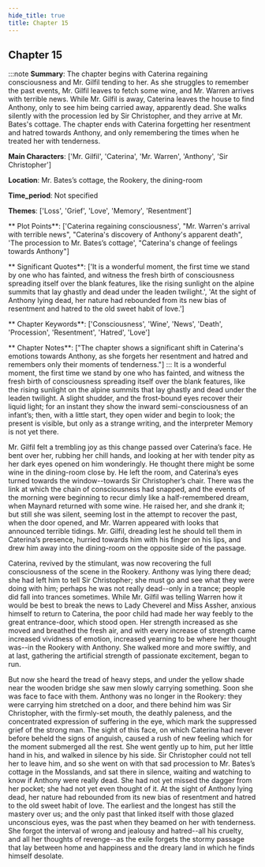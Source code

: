 ```yaml
---
hide_title: true
title: Chapter 15
---
```

## Chapter 15
:::note
**Summary**:
The chapter begins with Caterina regaining consciousness and Mr. Gilfil tending to her. As she struggles to remember the past events, Mr. Gilfil leaves to fetch some wine, and Mr. Warren arrives with terrible news. While Mr. Gilfil is away, Caterina leaves the house to find Anthony, only to see him being carried away, apparently dead. She walks silently with the procession led by Sir Christopher, and they arrive at Mr. Bates's cottage. The chapter ends with Caterina forgetting her resentment and hatred towards Anthony, and only remembering the times when he treated her with tenderness.

**Main Characters**:
['Mr. Gilfil', 'Caterina', 'Mr. Warren', 'Anthony', 'Sir Christopher']

**Location**:
Mr. Bates’s cottage, the Rookery, the dining-room

**Time_period**:
Not specified

**Themes**:
['Loss', 'Grief', 'Love', 'Memory', 'Resentment']

** Plot Points**:
['Caterina regaining consciousness', "Mr. Warren's arrival with terrible news", "Caterina's discovery of Anthony's apparent death", 'The procession to Mr. Bates’s cottage', "Caterina's change of feelings towards Anthony"]

** Significant Quotes**:
['It is a wonderful moment, the first time we stand by one who has fainted, and witness the fresh birth of consciousness spreading itself over the blank features, like the rising sunlight on the alpine summits that lay ghastly and dead under the leaden twilight.', 'At the sight of Anthony lying dead, her nature had rebounded from its new bias of resentment and hatred to the old sweet habit of love.']

** Chapter Keywords**:
['Consciousness', 'Wine', 'News', 'Death', 'Procession', 'Resentment', 'Hatred', 'Love']

** Chapter Notes**:
["The chapter shows a significant shift in Caterina's emotions towards Anthony, as she forgets her resentment and hatred and remembers only their moments of tenderness."]
:::
It is a wonderful moment, the first time we stand by one who has fainted, and witness the fresh birth of consciousness spreading itself over the blank features, like the rising sunlight on the alpine summits that lay ghastly and dead under the leaden twilight. A slight shudder, and the frost-bound eyes recover their liquid light; for an instant they show the inward semi-consciousness of an infant’s; then, with a little start, they open wider and begin to look; the present is visible, but only as a strange writing, and the interpreter Memory is not yet there. 

Mr. Gilfil felt a trembling joy as this change passed over Caterina’s face. He bent over her, rubbing her chill hands, and looking at her with tender pity as her dark eyes opened on him wonderingly. He thought there might be some wine in the dining-room close by. He left the room, and Caterina’s eyes turned towards the window--towards Sir Christopher’s chair. There was the link at which the chain of consciousness had snapped, and the events of the morning were beginning to recur dimly like a half-remembered dream, when Maynard returned with some wine. He raised her, and she drank it; but still she was silent, seeming lost in the attempt to recover the past, when the door opened, and Mr. Warren appeared with looks that announced terrible tidings. Mr. Gilfil, dreading lest he should tell them in Caterina’s presence, hurried towards him with his finger on his lips, and drew him away into the dining-room on the opposite side of the passage. 

Caterina, revived by the stimulant, was now recovering the full consciousness of the scene in the Rookery. Anthony was lying there dead; she had left him to tell Sir Christopher; she must go and see what they were doing with him; perhaps he was not really dead--only in a trance; people did fall into trances sometimes. While Mr. Gilfil was telling Warren how it would be best to break the news to Lady Cheverel and Miss Assher, anxious himself to return to Caterina, the poor child had made her way feebly to the great entrance-door, which stood open. Her strength increased as she moved and breathed the fresh air, and with every increase of strength came increased vividness of emotion, increased yearning to be where her thought was--in the Rookery with Anthony. She walked more and more swiftly, and at last, gathering the artificial strength of passionate excitement, began to run. 

But now she heard the tread of heavy steps, and under the yellow shade near the wooden bridge she saw men slowly carrying something. Soon she was face to face with them. Anthony was no longer in the Rookery: they were carrying him stretched on a door, and there behind him was Sir Christopher, with the firmly-set mouth, the deathly paleness, and the concentrated expression of suffering in the eye, which mark the suppressed grief of the strong man. The sight of this face, on which Caterina had never before beheld the signs of anguish, caused a rush of new feeling which for the moment submerged all the rest. She went gently up to him, put her little hand in his, and walked in silence by his side. Sir Christopher could not tell her to leave him, and so she went on with that sad procession to Mr. Bates’s cottage in the Mosslands, and sat there in silence, waiting and watching to know if Anthony were really dead. She had not yet missed the dagger from her pocket; she had not yet even thought of it. At the sight of Anthony lying dead, her nature had rebounded from its new bias of resentment and hatred to the old sweet habit of love. The earliest and the longest has still the mastery over us; and the only past that linked itself with those glazed unconscious eyes, was the past when they beamed on her with tenderness. She forgot the interval of wrong and jealousy and hatred--all his cruelty, and all her thoughts of revenge--as the exile forgets the stormy passage that lay between home and happiness and the dreary land in which he finds himself desolate. 


